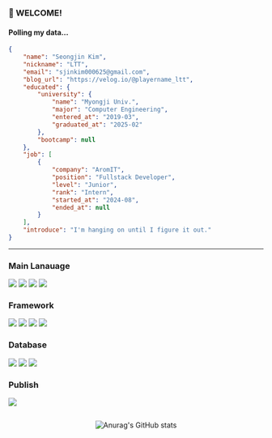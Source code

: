 <!-- info -->
### :wave: WELCOME!

#### Polling my data...

```json
{
	"name": "Seongjin Kim",
	"nickname": "LTT",
	"email": "sjinkim000625@gmail.com",
	"blog_url": "https://velog.io/@playername_ltt",
	"educated": {
		"university": {
			"name": "Myongji Univ.",
			"major": "Computer Engineering",
			"entered_at": "2019-03",
			"graduated_at": "2025-02"
		},
		"bootcamp": null
	},
	"job": [
		{
			"company": "AromIT",
			"position": "Fullstack Developer",
			"level": "Junior",
			"rank": "Intern",
			"started_at": "2024-08",
			"ended_at": null
		}
	],
	"introduce": "I'm hanging on until I figure it out."
}
```

------
<!-- Language logo-->
### Main Lanauage
<img src="https://img.shields.io/badge/Java-ED8B00?style=for-the-badge&logo=openjdk&logoColor=white" /> <img src="https://img.shields.io/badge/Kotlin-7F52FF?style=for-the-badge&logo=Kotlin&logoColor=white" />  <img src="https://img.shields.io/badge/javascript-%23F7DF1E.svg?&style=for-the-badge&logo=javascript&logoColor=black" /> <img src="https://img.shields.io/badge/TypeScript-007ACC?style=for-the-badge&logo=typescript&logoColor=white" />

### Framework
<img src="https://img.shields.io/badge/SpringBoot-6DB33F?style=for-the-badge&logo=spring&logoColor=white"/> <img src="https://img.shields.io/badge/node.js-%23339933.svg?&style=for-the-badge&logo=node.js&logoColor=white" /> <img src="https://img.shields.io/badge/React-20232A?style=for-the-badge&logo=react&logoColor=61DAFB"/> <img src="https://img.shields.io/badge/Vue.js-35495E?style=for-the-badge&logo=vue.js&logoColor=4FC08D" />

### Database
<img src="https://img.shields.io/badge/MySQL-00000F?style=for-the-badge&logo=mysql&logoColor=white"/> <img src="https://img.shields.io/badge/mongodb-%2347A248.svg?&style=for-the-badge&logo=mongodb&logoColor=white" /> <img src="https://img.shields.io/badge/Oracle-F80000?style=for-the-badge&logo=Oracle&logoColor=white" />

### Publish
<img src="https://img.shields.io/badge/Amazon_AWS-FF9900?style=for-the-badge&logo=amazonaws&logoColor=white"/>


##
<div align="center">
  
<!-- most used language -->
![Anurag's GitHub stats](https://github-readme-stats.vercel.app/api?username=ksj000625&show_icons=true&theme=dracula)
  
</div>
